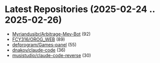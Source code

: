# Latest Repositories (2025-02-24 .. 2025-02-26)

- [Myriandusibr/Arbitrage-Mev-Bot](https://github.com/Myriandusibr/Arbitrage-Mev-Bot) (92)
- [FCY316/OROG_WEB](https://github.com/FCY316/OROG_WEB) (89)
- [defprogram/Games-panel](https://github.com/defprogram/Games-panel) (55)
- [dnakov/claude-code](https://github.com/dnakov/claude-code) (36)
- [musistudio/claude-code-reverse](https://github.com/musistudio/claude-code-reverse) (30)
